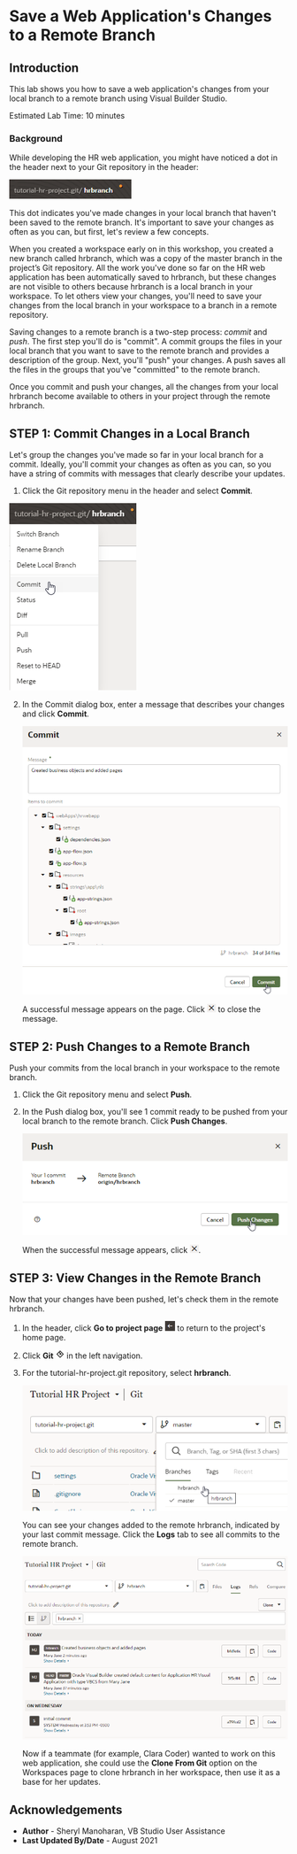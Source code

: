 # Save a Web Application's Changes to a Remote Branch

## Introduction

This lab shows you how to save a web application's changes from your local branch to a remote branch using Visual Builder Studio.

Estimated Lab Time: 10 minutes

### Background
While developing the HR web application, you might have noticed a dot in the header next to your Git repository in the header:

![](images/git_changes_badge.png)

This dot indicates you've made changes in your local branch that haven't been saved to the remote branch. It's important to save your changes as often as you can, but first, let's review a few concepts.

When you created a workspace early on in this workshop, you created a new branch called hrbranch, which was a copy of the master branch in the project’s Git repository. All the work you've done so far on the HR web application has been automatically saved to hrbranch, but these changes are not visible to others because hrbranch is a local branch in your workspace. To let others view your changes, you'll need to save your changes from the local branch in your workspace to a branch in a remote repository.

Saving changes to a remote branch is a two-step process: _commit_ and _push_. The first step you'll do is "commit". A commit groups the files in your local branch that you want to save to the remote branch and provides a description of the group. Next, you'll "push" your changes. A push saves all the files in the groups that you've "committed" to the remote branch.

Once you commit and push your changes, all the changes from your local hrbranch become available to others in your project through the remote hrbranch.

## **STEP 1:** Commit Changes in a Local Branch
Let's group the changes you've made so far in your local branch for a commit. Ideally, you'll commit your changes as often as you can, so you have a string of commits with messages that clearly describe your updates.

1. Click the Git repository menu in the header and select **Commit**.

  ![](images/commit_menu.png)

2. In the Commit dialog box, enter a message that describes your changes and click **Commit**.

    ![](images/commit.png)

    A successful message appears on the page. Click ![Close message icon](images/x_icon.png) to close the message.

## **STEP 2:** Push Changes to a Remote Branch

Push your commits from the local branch in your workspace to the remote branch.

1.  Click the Git repository menu and select **Push**.
2.  In the Push dialog box, you'll see 1 commit ready to be pushed from your local branch to the remote branch. Click **Push Changes**.

    ![](images/push_changes.png)

    When the successful message appears, click ![Close message icon](images/x_icon.png).

## **STEP 3:** View Changes in the Remote Branch

Now that your changes have been pushed, let's check them in the remote hrbranch.

1.  In the header, click **Go to project page** ![Go to Project Page icon](images/go_to_project_home_icon.png) to return to the project's home page.
2.  Click **Git** ![Git icon](images/git_icon.png) in the left navigation.
3.  For the tutorial-hr-project.git repository, select **hrbranch**.

    ![](images/git_view_hrbranch.png)

    You can see your changes added to the remote hrbranch, indicated by your last commit message. Click the **Logs** tab to see all commits to the remote branch.

    ![](images/git_view_hrbranch_logs.png)

    Now if a teammate (for example, Clara Coder) wanted to work on this web application, she could use the **Clone From Git** option on the Workspaces page to clone hrbranch in her workspace, then use it as a base for her updates.

## Acknowledgements
* **Author** - Sheryl Manoharan, VB Studio User Assistance
* **Last Updated By/Date** - August 2021
